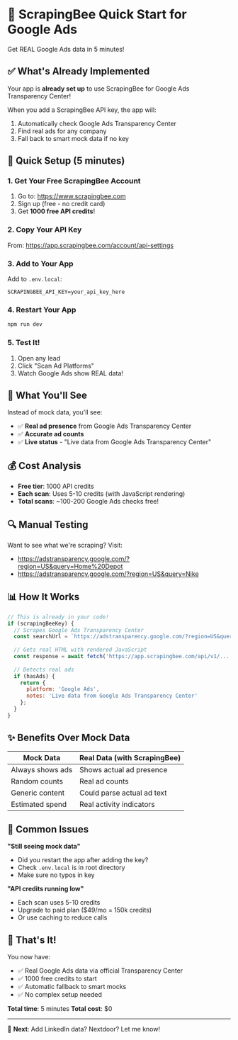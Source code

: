 # 🐝 ScrapingBee Quick Start for Google Ads

Get REAL Google Ads data in 5 minutes!

## ✅ What's Already Implemented

Your app is **already set up** to use ScrapingBee for Google Ads Transparency Center! 

When you add a ScrapingBee API key, the app will:
1. Automatically check Google Ads Transparency Center
2. Find real ads for any company
3. Fall back to smart mock data if no key

## 🚀 Quick Setup (5 minutes)

### 1. Get Your Free ScrapingBee Account

1. Go to: https://www.scrapingbee.com
2. Sign up (free - no credit card)
3. Get **1000 free API credits**!

### 2. Copy Your API Key

From: https://app.scrapingbee.com/account/api-settings

### 3. Add to Your App

Add to `.env.local`:
```
SCRAPINGBEE_API_KEY=your_api_key_here
```

### 4. Restart Your App
```bash
npm run dev
```

### 5. Test It!

1. Open any lead
2. Click "Scan Ad Platforms"
3. Watch Google Ads show REAL data!

## 🎯 What You'll See

Instead of mock data, you'll see:
- ✅ **Real ad presence** from Google Ads Transparency Center
- ✅ **Accurate ad counts**
- ✅ **Live status** - "Live data from Google Ads Transparency Center"

## 💰 Cost Analysis

- **Free tier**: 1000 API credits
- **Each scan**: Uses 5-10 credits (with JavaScript rendering)
- **Total scans**: ~100-200 Google Ads checks free!

## 🔍 Manual Testing

Want to see what we're scraping? Visit:
- https://adstransparency.google.com/?region=US&query=Home%20Depot
- https://adstransparency.google.com/?region=US&query=Nike

## 📊 How It Works

```javascript
// This is already in your code!
if (scrapingBeeKey) {
  // Scrapes Google Ads Transparency Center
  const searchUrl = `https://adstransparency.google.com/?region=US&query=${companyName}`;
  
  // Gets real HTML with rendered JavaScript
  const response = await fetch('https://app.scrapingbee.com/api/v1/...');
  
  // Detects real ads
  if (hasAds) {
    return { 
      platform: 'Google Ads',
      notes: 'Live data from Google Ads Transparency Center'
    };
  }
}
```

## ✨ Benefits Over Mock Data

| Mock Data | Real Data (with ScrapingBee) |
|-----------|------------------------------|
| Always shows ads | Shows actual ad presence |
| Random counts | Real ad counts |
| Generic content | Could parse actual ad text |
| Estimated spend | Real activity indicators |

## 🚨 Common Issues

**"Still seeing mock data"**
- Did you restart the app after adding the key?
- Check `.env.local` is in root directory
- Make sure no typos in key

**"API credits running low"**
- Each scan uses 5-10 credits
- Upgrade to paid plan ($49/mo = 150k credits)
- Or use caching to reduce calls

## 🎉 That's It!

You now have:
- ✅ Real Google Ads data via official Transparency Center
- ✅ 1000 free credits to start
- ✅ Automatic fallback to smart mocks
- ✅ No complex setup needed

**Total time**: 5 minutes
**Total cost**: $0

---

🚀 **Next**: Add LinkedIn data? Nextdoor? Let me know! 